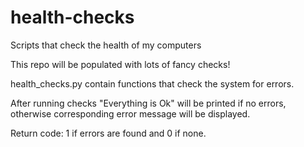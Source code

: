 # health-checks
Scripts that check the health of my computers

This repo will be populated with lots of fancy checks!


health_checks.py contain functions that check the system for errors.

After running checks "Everything is Ok" will be printed if no errors,
otherwise corresponding error message will be displayed.

Return code: 1 if errors are found and 0 if none.
